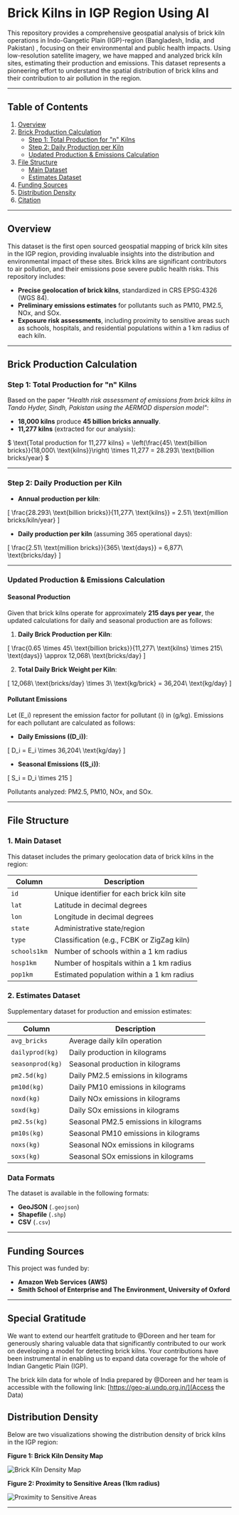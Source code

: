 # Brick Kilns in IGP Region Using AI

This repository provides a comprehensive geospatial analysis of brick kiln operations in Indo-Gangetic Plain (IGP)-region (Bangladesh, India, and Pakistan) , focusing on their environmental and public health impacts. Using low-resolution satellite imagery, we have mapped and analyzed brick kiln sites, estimating their production and emissions. This dataset represents a pioneering effort to understand the spatial distribution of brick kilns and their contribution to air pollution in the region.

---

## **Table of Contents**

1. [Overview](#overview)  
2. [Brick Production Calculation](#brick-production-calculation)  
   - [Step 1: Total Production for "n" Kilns](#step-1-total-production-for-n-kilns)  
   - [Step 2: Daily Production per Kiln](#step-2-daily-production-per-kiln)  
   - [Updated Production & Emissions Calculation](#updated-production--emissions-calculation)  
3. [File Structure](#file-structure)  
   - [Main Dataset](#1-main-dataset)  
   - [Estimates Dataset](#2-estimates-dataset)  
4. [Funding Sources](#funding-sources)  
5. [Distribution Density](#distribution-density)  
6. [Citation](#citation)

---

## **Overview**

This dataset is the first open sourced geospatial mapping of brick kiln sites in the IGP region, providing invaluable insights into the distribution and environmental impact of these sites. Brick kilns are significant contributors to air pollution, and their emissions pose severe public health risks. This repository includes:

- **Precise geolocation of brick kilns**, standardized in CRS EPSG:4326 (WGS 84).
- **Preliminary emissions estimates** for pollutants such as PM10, PM2.5, NOx, and SOx.
- **Exposure risk assessments**, including proximity to sensitive areas such as schools, hospitals, and residential populations within a 1 km radius of each kiln.

---

## **Brick Production Calculation**

### **Step 1: Total Production for "n" Kilns**

Based on the paper _"Health risk assessment of emissions from brick kilns in Tando Hyder, Sindh, Pakistan using the AERMOD dispersion model"_:

- **18,000 kilns** produce **45 billion bricks annually**.
- **11,277 kilns** (extracted for our analysis):

$
\text{Total production for 11,277 kilns} = \left(\frac{45\ \text{billion bricks}}{18,000\ \text{kilns}}\right) \times 11,277 = 28.293\ \text{billion bricks/year}
$

---

### **Step 2: Daily Production per Kiln**

- **Annual production per kiln**:
  
\[
\frac{28.293\ \text{billion bricks}}{11,277\ \text{kilns}} = 2.51\ \text{million bricks/kiln/year}
\]

- **Daily production per kiln** (assuming 365 operational days):

\[
\frac{2.51\ \text{million bricks}}{365\ \text{days}} = 6,877\ \text{bricks/day}
\]

---

### **Updated Production & Emissions Calculation**

#### Seasonal Production

Given that brick kilns operate for approximately **215 days per year**, the updated calculations for daily and seasonal production are as follows:

1. **Daily Brick Production per Kiln**:

\[
\frac{0.65 \times 45\ \text{billion bricks}}{11,277\ \text{kilns} \times 215\ \text{days}} \approx 12,068\ \text{bricks/day}
\]

2. **Total Daily Brick Weight per Kiln**:

\[
12,068\ \text{bricks/day} \times 3\ \text{kg/brick} = 36,204\ \text{kg/day}
\]

#### Pollutant Emissions

Let \(E_i\) represent the emission factor for pollutant \(i\) in \(g/kg\). Emissions for each pollutant are calculated as follows:

- **Daily Emissions (\(D_i\))**: 

\[
D_i = E_i \times 36,204\ \text{kg/day}
\]

- **Seasonal Emissions (\(S_i\))**:

\[
S_i = D_i \times 215
\]

Pollutants analyzed: PM2.5, PM10, NOx, and SOx.

---

## **File Structure**

### **1. Main Dataset**

This dataset includes the primary geolocation data of brick kilns in the region:

| **Column**       | **Description**                                          |
|------------------|----------------------------------------------------------|
| `id`             | Unique identifier for each brick kiln site               |
| `lat`            | Latitude in decimal degrees                              |
| `lon`            | Longitude in decimal degrees                             |
| `state`          | Administrative state/region                              |
| `type`           | Classification (e.g., FCBK or ZigZag kiln)              |
| `schools1km`     | Number of schools within a 1 km radius                   |
| `hosp1km`        | Number of hospitals within a 1 km radius                 |
| `pop1km`         | Estimated population within a 1 km radius                |

### **2. Estimates Dataset**

Supplementary dataset for production and emission estimates:

| **Column**        | **Description**                                          |
|-------------------|----------------------------------------------------------|
| `avg_bricks`      | Average daily kiln operation                             |
| `dailyprod(kg)`   | Daily production in kilograms                            |
| `seasonprod(kg)`  | Seasonal production in kilograms                         |
| `pm2.5d(kg)`      | Daily PM2.5 emissions in kilograms                       |
| `pm10d(kg)`       | Daily PM10 emissions in kilograms                        |
| `noxd(kg)`        | Daily NOx emissions in kilograms                         |
| `soxd(kg)`        | Daily SOx emissions in kilograms                         |
| `pm2.5s(kg)`      | Seasonal PM2.5 emissions in kilograms                    |
| `pm10s(kg)`       | Seasonal PM10 emissions in kilograms                     |
| `noxs(kg)`        | Seasonal NOx emissions in kilograms                      |
| `soxs(kg)`        | Seasonal SOx emissions in kilograms                      |

### **Data Formats**

The dataset is available in the following formats:

- **GeoJSON** (`.geojson`)
- **Shapefile** (`.shp`)
- **CSV** (`.csv`)

---

## **Funding Sources**

This project was funded by:

- **Amazon Web Services (AWS)**  
- **Smith School of Enterprise and The Environment, University of Oxford**

---
## **Special Gratitude**

We want to extend our heartfelt gratitude to @Doreen and her team for generously sharing valuable data that significantly contributed to our work on developing a model for detecting brick kilns. Your contributions have been instrumental in enabling us to expand data coverage for the whole of Indian Gangetic Plain (IGP). 

The brick kiln data for whole of India prepared by @Doreen and her team is accessible with the following link: [https://geo-ai.undp.org.in/](Access the Data) 





## **Distribution Density**

Below are two visualizations showing the distribution density of brick kilns in the IGP region:

**Figure 1: Brick Kiln Density Map**

![Brick Kiln Density Map](all.png)

**Figure 2: Proximity to Sensitive Areas (1km radius)**

![Proximity to Sensitive Areas](proximity_final.png)

---

